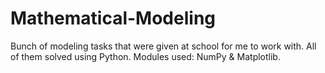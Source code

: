 # Mathematical-Modeling
Bunch of modeling tasks that were given at school for me to work with.  All of them solved using Python. Modules used: NumPy &amp; Matplotlib.
